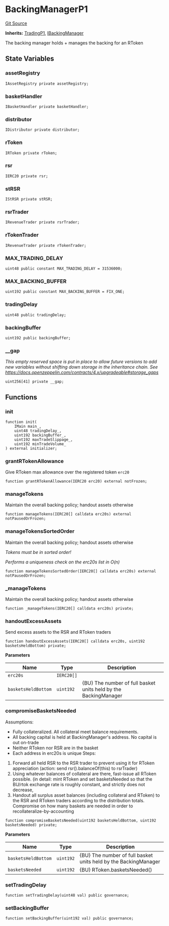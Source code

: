 # BackingManagerP1
[Git Source](https://github.com/larrythecucumber321/protocol/blob/aabf2c9d4120808940fb3be9193cb66ea71ac351/contracts/p1/BackingManager.sol)

**Inherits:**
[TradingP1](/tools/docgen/src/contracts/p1/mixins/Trading.sol/abstract.TradingP1.md), [IBackingManager](/tools/docgen/src/contracts/interfaces/IBackingManager.sol/interface.IBackingManager.md)

The backing manager holds + manages the backing for an RToken


## State Variables
### assetRegistry

```solidity
IAssetRegistry private assetRegistry;
```


### basketHandler

```solidity
IBasketHandler private basketHandler;
```


### distributor

```solidity
IDistributor private distributor;
```


### rToken

```solidity
IRToken private rToken;
```


### rsr

```solidity
IERC20 private rsr;
```


### stRSR

```solidity
IStRSR private stRSR;
```


### rsrTrader

```solidity
IRevenueTrader private rsrTrader;
```


### rTokenTrader

```solidity
IRevenueTrader private rTokenTrader;
```


### MAX_TRADING_DELAY

```solidity
uint48 public constant MAX_TRADING_DELAY = 31536000;
```


### MAX_BACKING_BUFFER

```solidity
uint192 public constant MAX_BACKING_BUFFER = FIX_ONE;
```


### tradingDelay

```solidity
uint48 public tradingDelay;
```


### backingBuffer

```solidity
uint192 public backingBuffer;
```


### __gap
*This empty reserved space is put in place to allow future versions to add new
variables without shifting down storage in the inheritance chain.
See https://docs.openzeppelin.com/contracts/4.x/upgradeable#storage_gaps*


```solidity
uint256[41] private __gap;
```


## Functions
### init


```solidity
function init(
    IMain main_,
    uint48 tradingDelay_,
    uint192 backingBuffer_,
    uint192 maxTradeSlippage_,
    uint192 minTradeVolume_
) external initializer;
```

### grantRTokenAllowance

Give RToken max allowance over the registered token `erc20`


```solidity
function grantRTokenAllowance(IERC20 erc20) external notFrozen;
```

### manageTokens

Maintain the overall backing policy; handout assets otherwise


```solidity
function manageTokens(IERC20[] calldata erc20s) external notPausedOrFrozen;
```

### manageTokensSortedOrder

Maintain the overall backing policy; handout assets otherwise

*Tokens must be in sorted order!*

*Performs a uniqueness check on the erc20s list in O(n)*


```solidity
function manageTokensSortedOrder(IERC20[] calldata erc20s) external notPausedOrFrozen;
```

### _manageTokens

Maintain the overall backing policy; handout assets otherwise


```solidity
function _manageTokens(IERC20[] calldata erc20s) private;
```

### handoutExcessAssets

Send excess assets to the RSR and RToken traders


```solidity
function handoutExcessAssets(IERC20[] calldata erc20s, uint192 basketsHeldBottom) private;
```
**Parameters**

|Name|Type|Description|
|----|----|-----------|
|`erc20s`|`IERC20[]`||
|`basketsHeldBottom`|`uint192`|{BU} The number of full basket units held by the BackingManager|


### compromiseBasketsNeeded

Assumptions:
- Fully collateralized. All collateral meet balance requirements.
- All backing capital is held at BackingManager's address. No capital is out on-trade
- Neither RToken nor RSR are in the basket
- Each address in erc20s is unique
Steps:
1. Forward all held RSR to the RSR trader to prevent using it for RToken appreciation
(action: send rsr().balanceOf(this) to rsrTrader)
2. Using whatever balances of collateral are there, fast-issue all RToken possible.
(in detail: mint RToken and set basketsNeeded so that the BU/rtok exchange rate is
roughly constant, and strictly does not decrease,
3. Handout all surplus asset balances (including collateral and RToken) to the
RSR and RToken traders according to the distribution totals.
Compromise on how many baskets are needed in order to recollateralize-by-accounting


```solidity
function compromiseBasketsNeeded(uint192 basketsHeldBottom, uint192 basketsNeeded) private;
```
**Parameters**

|Name|Type|Description|
|----|----|-----------|
|`basketsHeldBottom`|`uint192`|{BU} The number of full basket units held by the BackingManager|
|`basketsNeeded`|`uint192`|{BU} RToken.basketsNeeded()|


### setTradingDelay


```solidity
function setTradingDelay(uint48 val) public governance;
```

### setBackingBuffer


```solidity
function setBackingBuffer(uint192 val) public governance;
```


